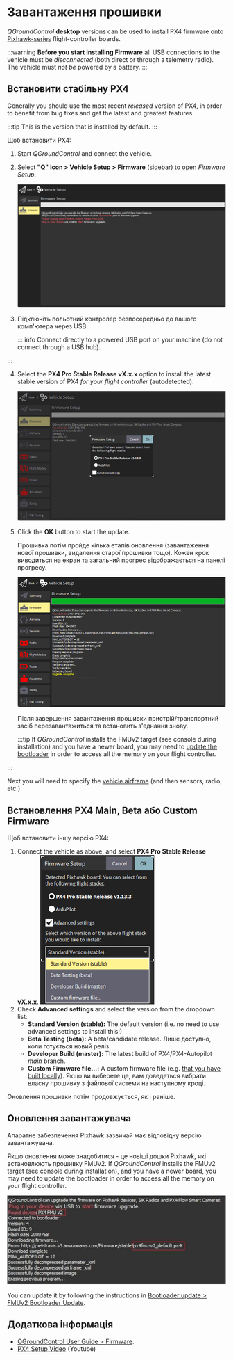 # Завантаження прошивки

_QGroundControl_ **desktop** versions can be used to install PX4 firmware onto [Pixhawk-series](../getting_started/flight_controller_selection.md) flight-controller boards.

:::warning
**Before you start installing Firmware** all USB connections to the vehicle must be _disconnected_ (both direct or through a telemetry radio).
The vehicle must _not be_ powered by a battery.
:::

## Встановити стабільну PX4

Generally you should use the most recent _released_ version of PX4, in order to benefit from bug fixes and get the latest and greatest features.

:::tip
This is the version that is installed by default.
:::

Щоб встановити PX4:

1. Start _QGroundControl_ and connect the vehicle.

2. Select **"Q" icon > Vehicle Setup > Firmware** (sidebar) to open _Firmware Setup_.

   ![Firmware disconnected](../../assets/qgc/setup/firmware/firmware_disconnected.png)

3. Підключіть польотний контролер безпосередньо до вашого комп'ютера через USB.

   ::: info
   Connect directly to a powered USB port on your machine (do not connect through a USB hub).

:::

4. Select the **PX4 Pro Stable Release vX.x.x** option to install the latest stable version of PX4 _for your flight controller_ (autodetected).

   ![Install PX4 default](../../assets/qgc/setup/firmware/firmware_connected_default_px4.png)

5. Click the **OK** button to start the update.

   Прошивка потім пройде кілька етапів оновлення (завантаження нової прошивки, видалення старої прошивки тощо).
   Кожен крок виводиться на екран та загальний прогрес відображається на панелі прогресу.

   ![Firmware upgrade complete](../../assets/qgc/setup/firmware/firmware_upgrade_complete.png)

   Після завершення завантаження прошивки пристрій/транспортний засіб перезавантажиться та встановить з'єднання знову.

   :::tip
   If _QGroundControl_ installs the FMUv2 target (see console during installation) and you have a newer board, you may need to [update the bootloader](#bootloader) in order to access all the memory on your flight controller.

:::

Next you will need to specify the [vehicle airframe](../config/airframe.md) (and then sensors, radio, etc.)

<a id="custom"></a>

## Встановлення PX4 Main, Beta або Custom Firmware

Щоб встановити іншу версію PX4:

1. Connect the vehicle as above, and select **PX4 Pro Stable Release vX.x.x**.
   ![Install PX4 version](../../assets/qgc/setup/firmware/qgc_choose_firmware.png)
2. Check **Advanced settings** and select the version from the dropdown list:
   - **Standard Version (stable):** The default version (i.e. no need to use advanced settings to install this!)
   - **Beta Testing (beta):** A beta/candidate release.
     Лише доступно, коли готується новий реліз.
   - **Developer Build (master):** The latest build of PX4/PX4-Autopilot _main_ branch.
   - **Custom Firmware file...:** A custom firmware file (e.g. [that you have built locally](../dev_setup/building_px4.md)).
     Якщо ви виберете це, вам доведеться вибрати власну прошивку з файлової системи на наступному кроці.

Оновлення прошивки потім продовжується, як і раніше.

<a id="bootloader"></a>

## Оновлення завантажувача

Апаратне забезпечення Pixhawk зазвичай має відповідну версію завантажувача.

Якщо оновлення може знадобитися - це новіші дошки Pixhawk, які встановлюють прошивку FMUv2.
If _QGroundControl_ installs the FMUv2 target (see console during installation), and you have a newer board, you may need to update the bootloader in order to access all the memory on your flight controller.

![FMUv2 update](../../assets/qgc/setup/firmware/bootloader_update.jpg)

You can update it by following the instructions in [Bootloader update > FMUv2 Bootloader Update](../advanced_config/bootloader_update.md#fmuv2-bootloader-update).

## Додаткова інформація

- [QGroundControl User Guide > Firmware](https://docs.qgroundcontrol.com/master/en/qgc-user-guide/setup_view/firmware.html).
- [PX4 Setup Video](https://youtu.be/91VGmdSlbo4) (Youtube)
